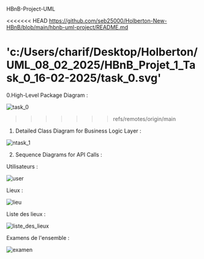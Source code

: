 HBnB-Project-UML

<<<<<<< HEAD
https://github.com/seb25000/Holberton-New-HBnB/blob/main/hbnb-uml-project/README.md

'c:/Users/charif/Desktop/Holberton/UML_08_02_2025/HBnB_Projet_1_Task_0_16-02-2025/task_0.svg'
=======
0.High-Level Package Diagram :

![task_0](https://github.com/user-attachments/assets/0acf9428-553b-4dc1-9abb-a961e758d998)
>>>>>>> refs/remotes/origin/main

1. Detailed Class Diagram for Business Logic Layer :

![ntask_1](https://github.com/user-attachments/assets/5f540772-aab8-4bc0-ab79-cb7fca380bdc)


2. Sequence Diagrams for API Calls :


Utilisateurs :

![user](https://github.com/user-attachments/assets/c70493b7-9511-4497-afd1-19ae524579a7)


Lieux :

![lieu](https://github.com/user-attachments/assets/d33473dc-2b6f-4ef1-99ec-032e69ea14b2)


Liste des lieux :

![liste_des_lieux](https://github.com/user-attachments/assets/822e8d5b-ffc7-474a-98b4-0f27364aef6c)


Examens de l'ensemble :

![examen](https://github.com/user-attachments/assets/dac77fc3-d6cf-464c-863d-5105f53e9c09)

